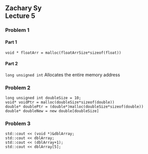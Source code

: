 ## Zachary Sy<br>Lecture 5

### Problem 1
#### Part 1
`void * floatArr = malloc(floatArrSize*sizeof(float))`

#### Part 2
`long unsigned int` Allocates the entire memory address

### Problem 2
```
long unsigned int doubleSize = 10;
void* voidPtr = malloc(doubleSize*sizeof(double))
double* doublePtr = (double*)malloc(doubleSize*sizeof(double))
double* doubleNew = new double[doubleSize]

```

### Problem 3
```
std::cout << (void *)&dblArray;
std::cout << dblArray;
std::cout << (dblArray+1);
std::cout << dblArray[5];
```